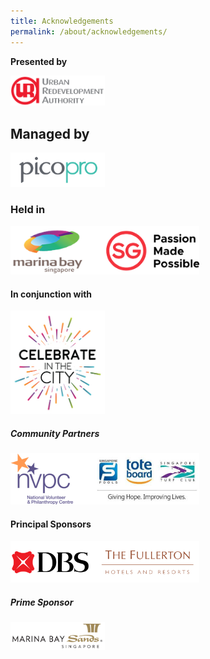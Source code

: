 ```yaml
---
title: Acknowledgements
permalink: /about/acknowledgements/
---
```


**Presented by**
<div style="width:30%"><a href="https://www.google.com"><img src="/images/logos/uralogo.png" alt="URA" /></a></div>

## Managed by
<div style="width:30%"><a href="https://www.google.com"><img src="/images/logos/pico.png" alt="pico" /></a></div>

### Held in
<div style="width:60%"><a href="https://www.google.com"><img src="/images/logos/marina-sg-passion.png" alt="marina-sg-passion" /></a></div>

#### In conjunction with

<div style="width:30%"><a href="https://www.google.com"><img src="/images/logos/citc.jpg" alt="celebrate-in-the-city" /></a></div>

##### Community Partners

<div style="width:60%"><a href="https://www.google.com"><img src="/images/logos/nvpc-singpools.png" alt="nvpc-singpools" /></a></div>

#### Principal Sponsors

<div style="width:60%"><a href="https://www.google.com"><img src="/images/logos/dbs-fullerton.png" alt="dbs-fullerton" /></a></div>

##### **Prime Sponsor**

<div style="width:30%"><a href="https://www.google.com"><img src="/images/logos/mbs.png" alt="marina bay sands" /></a></div>



